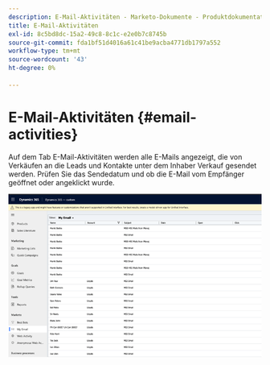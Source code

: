 ```yaml
---
description: E-Mail-Aktivitäten - Marketo-Dokumente - Produktdokumentation
title: E-Mail-Aktivitäten
exl-id: 8c5bd8dc-15a2-49c8-8c1c-e2e0b7c8745b
source-git-commit: fda1bf51d4016a61c41be9acba4771db1797a552
workflow-type: tm+mt
source-wordcount: '43'
ht-degree: 0%

---
```


# E-Mail-Aktivitäten {#email-activities}

Auf dem Tab E-Mail-Aktivitäten werden alle E-Mails angezeigt, die von Verkäufen an die Leads und Kontakte unter dem Inhaber Verkauf gesendet werden. Prüfen Sie das Sendedatum und ob die E-Mail vom Empfänger geöffnet oder angeklickt wurde.

![](assets/email-activities-1.png)
